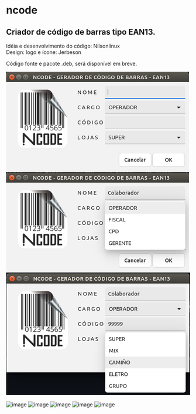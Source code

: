 # ncode
## Criador de código de barras tipo EAN13.

Idéia e desenvolvimento do código: Nilsonlinux  
Design: logo e ícone: Jerbeson  

Código fonte e pacote .deb, será disponível em breve.

![NCODE](https://github.com/nilsonlinux/ncode/blob/main/img/ncode.png)
![NCODE](https://github.com/nilsonlinux/ncode/blob/main/img/ncode1.png)
![NCODE](https://github.com/nilsonlinux/ncode/blob/main/img/ncode2.png)

![image](https://user-images.githubusercontent.com/22534130/110146298-277f2d80-7db9-11eb-9552-5eddb83ee17d.png)
![image](https://user-images.githubusercontent.com/22534130/110146474-63b28e00-7db9-11eb-8498-63066791fe0e.png)
![image](https://user-images.githubusercontent.com/22534130/110146723-a96f5680-7db9-11eb-92ae-2596f4adcdc9.png)
![image](https://user-images.githubusercontent.com/22534130/110147133-12ef6500-7dba-11eb-8e77-4a739f3f9204.png)
![image](https://user-images.githubusercontent.com/22534130/110147519-8b562600-7dba-11eb-8183-63a59eea302b.png)





